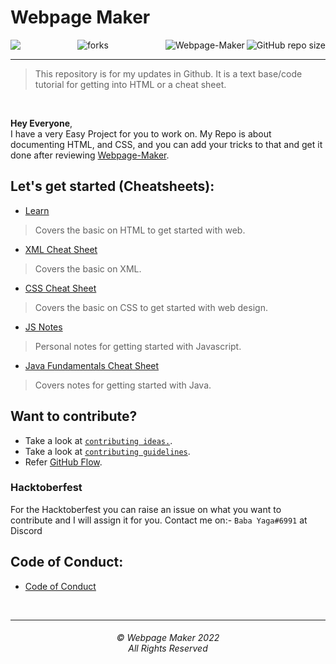 # Webpage Maker

<img align="left" src="http://estruyf-github.azurewebsites.net/api/VisitorHit?user=biratdatta&repo=Webpage-Maker&countColorcountColor&countColor=%237B1E7B"/>
<img align="right" src="https://img.shields.io/github/repo-size/biratdatta/Webpage-Maker?style=for-the-badge&logo=appveyor" alt="GitHub repo size"/>

<img align="right" alt="Webpage-Maker" src="https://socialify.git.ci/biratdatta/Webpage-Maker/image?description=1&descriptionEditable=Cheat%20sheet%20for%20HTML%20and%20CSS!&font=Bitter&forks=1&issues=1&logo=https%3A%2F%2Fencrypted-tbn0.gstatic.com%2Fimages%3Fq%3Dtbn%3AANd9GcRkjyiljkv4CXJgBwxBhKn99dR72f0_wYWZ6A%26usqp%3DCAU&name=1&owner=1&pattern=Brick%20Wall&pulls=1&stargazers=1&theme=Dark" />

<p align="center">
<img src="https://forthebadge.com/images/badges/built-with-love.svg" alt=" forks"/>
</p>

<hr>

> This repository is for my updates in Github. It is a text base/code tutorial for getting into HTML or a cheat sheet.
<br>

**Hey  Everyone**,<br> 
I have a very Easy Project for you to work on. My Repo is about documenting HTML, and CSS, and you can add your tricks to that and get it done after reviewing [Webpage-Maker](https://github.com/biratdatta/Webpage-Maker).

## Let's get started (Cheatsheets):
- [Learn](https://github.com/nayanmapara/Webpage-Maker/blob/master/Learn.md)
> Covers the basic on HTML to get started with web.
- [XML Cheat Sheet](https://github.com/nayanmapara/Webpage-Maker/blob/master/XMl%20CheatSheet.md)
> Covers the basic on XML.
- [CSS Cheat Sheet](https://github.com/nayanmapara/Webpage-Maker/blob/master/CSS%20Cheatsheet.md)
> Covers the basic on CSS to get started with web design.
- [JS Notes](https://github.com/biratdatta/Webpage-Maker/blob/master/JS%20Personal%20Notes.txt)
> Personal notes for getting started with Javascript.
- [Java Fundamentals Cheat Sheet](https://github.com/biratdatta/Webpage-Maker/blob/master/JavaFundamentalCheatsheet.md)
> Covers notes for getting started with Java.
 

## Want to contribute?
- Take a look at [`contributing ideas.`](Contributionidea.md).
- Take a look at [`contributing guidelines`](CONTRIBUTING.md).
- Refer [GitHub Flow](https://guides.github.com/introduction/flow). 


### Hacktoberfest
For the Hacktoberfest you can raise an issue on what you want to contribute and I will assign it for you. 
Contact me on:- `Baba Yaga#6991` at Discord

## Code of Conduct:
- [Code of Conduct](CODE_OF_CONDUCT.md)

<br>
<hr>
<h6 align="center">© Webpage Maker 2022 
<br>
All Rights Reserved</h6>
